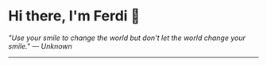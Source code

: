 <h1>Hi there, I'm Ferdi 👋</h1>

<p><em>
  "Use your smile to change the world but don't let the world change your smile." — Unknown
</em></p>

---
